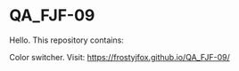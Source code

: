 # QA_FJF-09

Hello. This repository contains:

Color switcher.
Visit: https://frostyjfox.github.io/QA_FJF-09/
